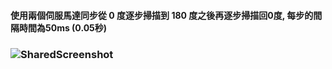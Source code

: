 #### 使用兩個伺服馬達同步從 0 度逐步掃描到 180 度之後再逐步掃描回0度, 每步的間隔時間為50ms (0.05秒)

### ![SharedScreenshot](https://github.com/Grace-TA/ES_Fall2023/assets/144580580/d63a1521-dbd1-4d3d-a664-331ecea62abf)
